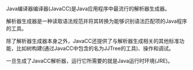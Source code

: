 Java编译器编译器(JavaCC)是Java应用程序中最流行的解析器生成器。

解析器生成器是一种读取语法规范并将其转换为能够识别语法匹配项的Java程序的工具。

除了解析器生成器本身之外，JavaCC还提供了与解析器生成相关的其他标准功能，比如树构建(通过JavaCC中包含的名为JJTree的工具)、操作和调试。

一旦生成了JavaCC解析器，运行它所需要的就是Java运行时环境(JRE)。
